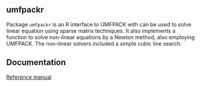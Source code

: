 ## umfpackr

Package `umfpackr` is an R interface to UMFPACK with can be used
to solve linear equation using sparse matrix techniques. It also implements a function to solve non-linear equations by a Newton method, also employing UMFPACK.
The non-linear solvers included a simple cubic line search.

## Documentation

[Reference manual](umfpackr.pdf)
